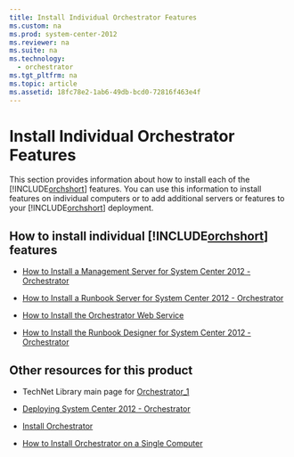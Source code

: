 ```yaml
---
title: Install Individual Orchestrator Features
ms.custom: na
ms.prod: system-center-2012
ms.reviewer: na
ms.suite: na
ms.technology: 
  - orchestrator
ms.tgt_pltfrm: na
ms.topic: article
ms.assetid: 18fc78e2-1ab6-49db-bcd0-72816f463e4f
---
```

# Install Individual Orchestrator Features
This section provides information about how to install each of the [!INCLUDE[orchshort](../Token/orchshort_md.md)] features. You can use this information to install features on individual computers or to add additional servers or features to your [!INCLUDE[orchshort](../Token/orchshort_md.md)] deployment.

## How to install individual [!INCLUDE[orchshort](../Token/orchshort_md.md)] features

-   [How to Install a Management Server for System Center 2012 - Orchestrator](../Topic/How-to-Install-a-Management-Server-for-System-Center-2012---Orchestrator.md)

-   [How to Install a Runbook Server for System Center 2012 - Orchestrator](../Topic/How-to-Install-a-Runbook-Server-for-System-Center-2012---Orchestrator.md)

-   [How to Install the Orchestrator Web Service](../Topic/How-to-Install-the-Orchestrator-Web-Service.md)

-   [How to Install the Runbook Designer for System Center 2012 - Orchestrator](../Topic/How-to-Install-the-Runbook-Designer-for-System-Center-2012---Orchestrator.md)

## Other resources for this product

-   TechNet Library main page for [Orchestrator_1](../Topic/Orchestrator_1.md)

-   [Deploying System Center 2012 - Orchestrator](../Topic/Deploying-System-Center-2012---Orchestrator.md)

-   [Install Orchestrator](../Topic/Install-Orchestrator.md)

-   [How to Install Orchestrator on a Single Computer](../Topic/How-to-Install-Orchestrator-on-a-Single-Computer.md)

